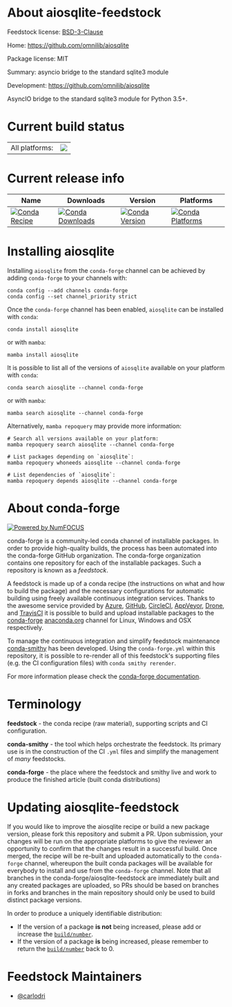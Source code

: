 About aiosqlite-feedstock
=========================

Feedstock license: [BSD-3-Clause](https://github.com/conda-forge/aiosqlite-feedstock/blob/main/LICENSE.txt)

Home: https://github.com/omnilib/aiosqlite

Package license: MIT

Summary: asyncio bridge to the standard sqlite3 module

Development: https://github.com/omnilib/aiosqlite

AsyncIO bridge to the standard sqlite3 module for Python 3.5+.


Current build status
====================


<table><tr><td>All platforms:</td>
    <td>
      <a href="https://dev.azure.com/conda-forge/feedstock-builds/_build/latest?definitionId=6208&branchName=main">
        <img src="https://dev.azure.com/conda-forge/feedstock-builds/_apis/build/status/aiosqlite-feedstock?branchName=main">
      </a>
    </td>
  </tr>
</table>

Current release info
====================

| Name | Downloads | Version | Platforms |
| --- | --- | --- | --- |
| [![Conda Recipe](https://img.shields.io/badge/recipe-aiosqlite-green.svg)](https://anaconda.org/conda-forge/aiosqlite) | [![Conda Downloads](https://img.shields.io/conda/dn/conda-forge/aiosqlite.svg)](https://anaconda.org/conda-forge/aiosqlite) | [![Conda Version](https://img.shields.io/conda/vn/conda-forge/aiosqlite.svg)](https://anaconda.org/conda-forge/aiosqlite) | [![Conda Platforms](https://img.shields.io/conda/pn/conda-forge/aiosqlite.svg)](https://anaconda.org/conda-forge/aiosqlite) |

Installing aiosqlite
====================

Installing `aiosqlite` from the `conda-forge` channel can be achieved by adding `conda-forge` to your channels with:

```
conda config --add channels conda-forge
conda config --set channel_priority strict
```

Once the `conda-forge` channel has been enabled, `aiosqlite` can be installed with `conda`:

```
conda install aiosqlite
```

or with `mamba`:

```
mamba install aiosqlite
```

It is possible to list all of the versions of `aiosqlite` available on your platform with `conda`:

```
conda search aiosqlite --channel conda-forge
```

or with `mamba`:

```
mamba search aiosqlite --channel conda-forge
```

Alternatively, `mamba repoquery` may provide more information:

```
# Search all versions available on your platform:
mamba repoquery search aiosqlite --channel conda-forge

# List packages depending on `aiosqlite`:
mamba repoquery whoneeds aiosqlite --channel conda-forge

# List dependencies of `aiosqlite`:
mamba repoquery depends aiosqlite --channel conda-forge
```


About conda-forge
=================

[![Powered by
NumFOCUS](https://img.shields.io/badge/powered%20by-NumFOCUS-orange.svg?style=flat&colorA=E1523D&colorB=007D8A)](https://numfocus.org)

conda-forge is a community-led conda channel of installable packages.
In order to provide high-quality builds, the process has been automated into the
conda-forge GitHub organization. The conda-forge organization contains one repository
for each of the installable packages. Such a repository is known as a *feedstock*.

A feedstock is made up of a conda recipe (the instructions on what and how to build
the package) and the necessary configurations for automatic building using freely
available continuous integration services. Thanks to the awesome service provided by
[Azure](https://azure.microsoft.com/en-us/services/devops/), [GitHub](https://github.com/),
[CircleCI](https://circleci.com/), [AppVeyor](https://www.appveyor.com/),
[Drone](https://cloud.drone.io/welcome), and [TravisCI](https://travis-ci.com/)
it is possible to build and upload installable packages to the
[conda-forge](https://anaconda.org/conda-forge) [anaconda.org](https://anaconda.org/)
channel for Linux, Windows and OSX respectively.

To manage the continuous integration and simplify feedstock maintenance
[conda-smithy](https://github.com/conda-forge/conda-smithy) has been developed.
Using the ``conda-forge.yml`` within this repository, it is possible to re-render all of
this feedstock's supporting files (e.g. the CI configuration files) with ``conda smithy rerender``.

For more information please check the [conda-forge documentation](https://conda-forge.org/docs/).

Terminology
===========

**feedstock** - the conda recipe (raw material), supporting scripts and CI configuration.

**conda-smithy** - the tool which helps orchestrate the feedstock.
                   Its primary use is in the construction of the CI ``.yml`` files
                   and simplify the management of *many* feedstocks.

**conda-forge** - the place where the feedstock and smithy live and work to
                  produce the finished article (built conda distributions)


Updating aiosqlite-feedstock
============================

If you would like to improve the aiosqlite recipe or build a new
package version, please fork this repository and submit a PR. Upon submission,
your changes will be run on the appropriate platforms to give the reviewer an
opportunity to confirm that the changes result in a successful build. Once
merged, the recipe will be re-built and uploaded automatically to the
`conda-forge` channel, whereupon the built conda packages will be available for
everybody to install and use from the `conda-forge` channel.
Note that all branches in the conda-forge/aiosqlite-feedstock are
immediately built and any created packages are uploaded, so PRs should be based
on branches in forks and branches in the main repository should only be used to
build distinct package versions.

In order to produce a uniquely identifiable distribution:
 * If the version of a package **is not** being increased, please add or increase
   the [``build/number``](https://docs.conda.io/projects/conda-build/en/latest/resources/define-metadata.html#build-number-and-string).
 * If the version of a package **is** being increased, please remember to return
   the [``build/number``](https://docs.conda.io/projects/conda-build/en/latest/resources/define-metadata.html#build-number-and-string)
   back to 0.

Feedstock Maintainers
=====================

* [@carlodri](https://github.com/carlodri/)

